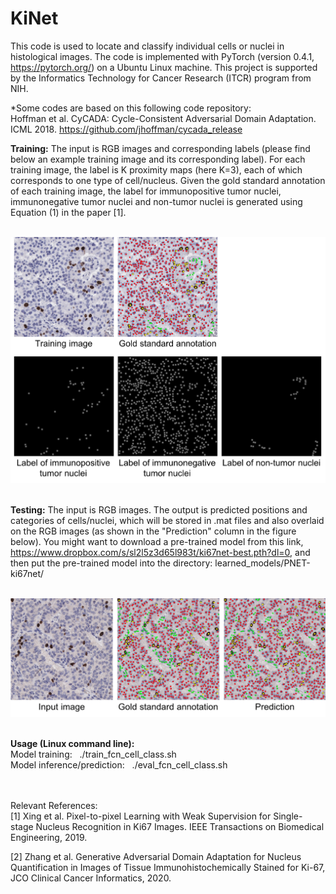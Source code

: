 # KiNet
This code is used to locate and classify individual cells or nuclei in histological images. The code is implemented with PyTorch (version 0.4.1, https://pytorch.org/) on a Ubuntu Linux machine. This project is supported by the Informatics Technology for Cancer Research (ITCR) program from NIH. 

*Some codes are based on this following code repository: \
Hoffman et al. CyCADA: Cycle-Consistent Adversarial Domain Adaptation. ICML 2018. https://github.com/jhoffman/cycada_release

**Training:** The input is RGB images and corresponding labels (please find below an example training image and its corresponding label). For each training image, the label is K proximity maps (here K=3), each of which corresponds to one type of cell/nucleus. Given the gold standard annotation of each training image, the label for immunopositive tumor nuclei, immunonegative tumor nuclei and non-tumor nuclei is generated using Equation (1) in the paper [1].

<br />
<img src="results/example_training.png" width="1200"><br/>
<br />

**Testing:** The input is RGB images. The output is predicted positions and categories of cells/nuclei, which will be stored in .mat files and also overlaid on the RGB images (as shown in the "Prediction" column in the figure below). You might want to download a pre-trained model from this link, https://www.dropbox.com/s/sl2l5z3d65l983t/ki67net-best.pth?dl=0, and then put the pre-trained model into the directory: learned_models/PNET-ki67net/

<br />
<img src="results/example_result.png" width="1200"><br/> 
<br />

**Usage (Linux command line):** \
Model training: &nbsp; ./train_fcn_cell_class.sh \
Model inference/prediction: &nbsp; ./eval_fcn_cell_class.sh  


<br /> <br />
Relevant References:\
[1] Xing et al. Pixel-to-pixel Learning with Weak Supervision for Single-stage Nucleus Recognition in Ki67 Images. IEEE Transactions on Biomedical Engineering, 2019.

[2] Zhang et al. Generative Adversarial Domain Adaptation for Nucleus Quantification in Images of Tissue Immunohistochemically Stained for Ki-67, JCO Clinical Cancer Informatics, 2020.
